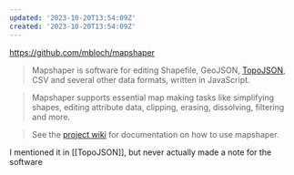 ```yaml
---
updated: '2023-10-20T13:54:09Z'
created: '2023-10-20T13:54:09Z'
---
```

https://github.com/mbloch/mapshaper

> Mapshaper is software for editing Shapefile, GeoJSON, [TopoJSON](https://github.com/mbostock/topojson/wiki), CSV and several other data formats, written in JavaScript.

> Mapshaper supports essential map making tasks like simplifying shapes, editing attribute data, clipping, erasing, dissolving, filtering and more.

> See the [project wiki](https://github.com/mbloch/mapshaper/wiki) for documentation on how to use mapshaper.

I mentioned it in [[TopoJSON]], but never actually made a note for the software